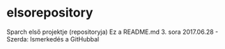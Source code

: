 # elsorepository
Sparch első projektje (repositoryja)
Ez a README.md 3. sora
2017.06.28 - Szerda: Ismerkedés a GitHubbal
